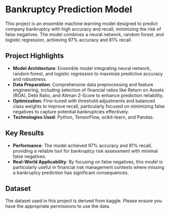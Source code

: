 # Bankruptcy Prediction Model

This project is an ensemble machine learning model designed to predict company bankruptcy with high accuracy and recall, minimizing the risk of false negatives. The model combines a neural network, random forest, and logistic regression, achieving 97% accuracy and 81% recall.

## Project Highlights

- **Model Architecture**: Ensemble model integrating neural network, random forest, and logistic regression to maximize predictive accuracy and robustness.
- **Data Preparation**: Comprehensive data preprocessing and feature engineering, including selection of financial ratios like Return on Assets (ROA), Debt Ratio, and Altman Z-Score to enhance prediction reliability.
- **Optimization**: Fine-tuned with threshold adjustments and balanced class weights to improve recall, particularly focused on minimizing false negatives to capture potential bankruptcies effectively.
- **Technologies Used**: Python, TensorFlow, scikit-learn, and Pandas.

## Key Results

- **Performance**: The model achieved 97% accuracy and 81% recall, providing a reliable tool for bankruptcy risk assessment with minimal false negatives.
- **Real-World Applicability**: By focusing on false negatives, this model is particularly useful in financial risk management contexts where missing a bankruptcy prediction has significant consequences.

## Dataset

The dataset used in this project is derived from kaggle. Please ensure you have the appropriate permissions to use the data.
